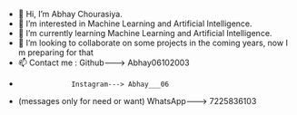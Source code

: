 - 👋 Hi, I’m Abhay Chourasiya.
- 👀 I’m interested in Machine Learning and Artificial Intelligence.
- 🌱 I’m currently learning Machine Learning and Artificial Intelligence.
- 💞️ I’m looking to collaborate on some projects in the coming years, now I m preparing for that
- 📫 Contact me : Github---> Abhay06102003
-                  Instagram---> Abhay___06
- (messages only for need or want)             WhatsApp---> 7225836103

<!---
Abhay06102003/Abhay06102003 is a ✨ special ✨ repository because its `README.md` (this file) appears on your GitHub profile.
You can click the Preview link to take a look at your changes.
--->
